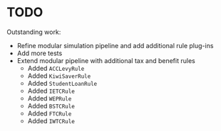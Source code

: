 # TODO

Outstanding work:

* Refine modular simulation pipeline and add additional rule plug-ins
* Add more tests
* Extend modular pipeline with additional tax and benefit rules
  * Added `ACCLevyRule`
  * Added `KiwiSaverRule`
  * Added `StudentLoanRule`
  * Added `IETCRule`
  * Added `WEPRule`
  * Added `BSTCRule`
  * Added `FTCRule`
  * Added `IWTCRule`
